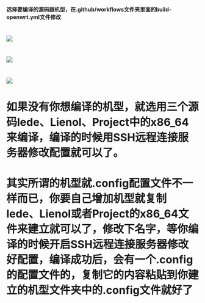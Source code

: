 #### 选择要编译的源码跟机型，在.github/workflows文件夹里面的build-openwrt.yml文件修改
# <img src="https://github.com/danshui-git/shuoming/blob/master/doc/321.png" />
# <img src="https://github.com/danshui-git/shuoming/blob/master/doc/331.png" />
# <img src="https://github.com/danshui-git/shuoming/blob/master/doc/311.png" />


#
# 如果没有你想编译的机型，就选用三个源码lede、Lienol、Project中的x86_64来编译，编译的时候用SSH远程连接服务器修改配置就可以了。
   
# 
# 其实所谓的机型就.config配置文件不一样而已，你要自己增加机型就复制lede、Lienol或者Project的x86_64文件来建立就可以了，修改下名字，等你编译的时候开启SSH远程连接服务器修改好配置，编译成功后，会有一个.config的配置文件的，复制它的内容粘贴到你建立的机型文件夹中的.config文件就好了
